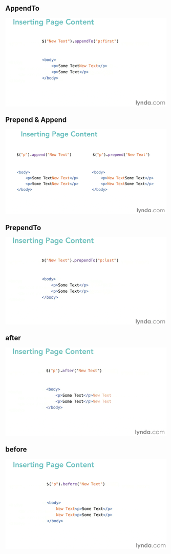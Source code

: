 
## AppendTo

<img src="https://github.com/hosseindehghanipour1998/Web_Programming/blob/master/Misc%20Data/jQuery/chp%203/appendTo.PNG" height="auto" width="auto" align="middle">

## Prepend & Append

<img src="https://github.com/hosseindehghanipour1998/Web_Programming/blob/master/Misc%20Data/jQuery/chp%203/append_prepend.PNG" height="auto" width="auto" align="middle">

## PrependTo

<img src="https://github.com/hosseindehghanipour1998/Web_Programming/blob/master/Misc%20Data/jQuery/chp%203/prependTo.PNG" height="auto" width="auto" align="middle">

## after

<img src="https://github.com/hosseindehghanipour1998/Web_Programming/blob/master/Misc%20Data/jQuery/chp%203/after.PNG" height="auto" width="auto" align="middle">

## before

<img src="https://github.com/hosseindehghanipour1998/Web_Programming/blob/master/Misc%20Data/jQuery/chp%203/before.PNG" height="auto" width="auto" align="middle">

